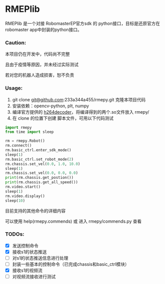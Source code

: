 # RMEPlib

RMEPlib 是一个对接 RobomasterEP官方sdk 的 python接口，目标是还原官方在robomaster app中封装的python接口。



### Caution:

本项目仍在开发中，代码尚不完整

且由于疫情等原因，并未经过实际测试

若对您的机器人造成损害，恕不负责



### Usage:

1. git clone git@github.com:233a344a455/rmepy.git 克隆本项目代码
2. 安装依赖：opencv-python, plt, numpy
3. 编译官方提供的 [h264decoder](https://github.com/dji-sdk/RoboMaster-SDK/tree/master/sample_code/RoboMasterEP/stream/decoder)，将编译得到的两个.so文件放入 rmepy/
4. 在 clone 的位置下创建 脚本文件，可用以下代码测试


```python
import rmepy
from time import sleep

rm = rmepy.Robot()
rm.connect()
rm.basic_ctrl.enter_sdk_mode()
sleep(1)
rm.basic_ctrl.set_robot_mode(2)
rm.chassis.set_vel(0.0, 1.0, 10.0)
sleep(1)
rm.chassis.set_vel(0.0, 0.0, 0.0)
print(rm.chassis.get_postion())
print(rm.chassis.get_all_speed())
rm.video.start()
sleep(1)
rm.video.display()
sleep(10)
```



目前支持的其他命令的详细内容

可以使用 help(rmepy.commends) 或 进入 rmepy/commends.py 查看



### TODOs:

- [x]  发送控制命令
- [x]  接收s1的状态推送
- [ ]  对s1的状态推送信息进行处理
- [ ]  封装一些基本的控制命令（已完成chassis和basic_ctrl模块）
- [x]  接收s1的视频流
- [ ] 对视频流接收进行测试